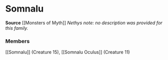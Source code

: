 ﻿---
creature_family: Somnalu
id: '299'
name: Somnalu
rarity: Common
source: '[[DATABASE/source/Monsters of Myth|Monsters of Myth]]'
trait: null
type: Creature Family

---
# Somnalu

**Source** [[Monsters of Myth]]
_Nethys note: no description was provided for this family._

### Members

[[Somnalu]] (Creature 15), [[Somnalu Oculus]] (Creature 11)